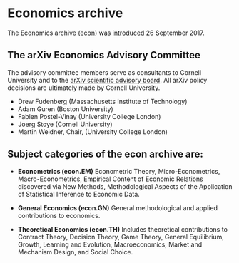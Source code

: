 # Economics archive

The Economics archive ([econ](/archive/econ)) was
[introduced](announcement) 26 September 2017.

## The arXiv Economics Advisory Committee

The advisory committee members serve as consultants to Cornell University and to the [arXiv scientific advisory board](/help/scientific_ad_board). All arXiv policy decisions are ultimately made by Cornell University.

- Drew Fudenberg (Massachusetts Institute of Technology)
- Adam Guren (Boston University)
- Fabien Postel-Vinay (University College London)
- Joerg Stoye (Cornell University)
- Martin Weidner, Chair, (University College London)

## Subject categories of the **econ** archive are:

-   **Econometrics (econ.EM)**
    Econometric Theory, Micro-Econometrics, Macro-Econometrics, Empirical Content of Economic Relations discovered via New Methods, Methodological Aspects of the Application of Statistical Inference to Economic Data.

-   **General Economics (econ.GN)**
    General methodological and applied contributions to economics.

-   **Theoretical Economics (econ.TH)**
    Includes theoretical contributions to Contract Theory, Decision Theory, Game Theory, General Equilibrium, Growth, Learning and Evolution, Macroeconomics, Market and Mechanism Design, and Social Choice.
